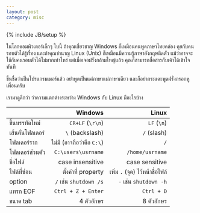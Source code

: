 ```yaml
---
layout: post
category: misc
---
```

{% include JB/setup %}

ในโลกคอมพิวเตอร์เล็กๆ ใบนี้ ถ้าคุณเชี่ยวชาญ Windows ก็เหมือนคนพูดภาษาไทยคล่อง คุยกับคนรอบตัวได้รู้เรื่อง และถ้าคุณชำนาญ Linux (Unix) ก็เหมือนมีความรู้ภาษาอังกฤษติดตัว แม้ว่าอาจจะใช้กับคนรอบตัวได้ไม่มากเท่าไหร่ แต่เมื่อเจอฝรั่งกล้ามใหญ่แล้ว คุณก็สามารถสื่อสารกับเค้าได้เข้าใจทันที

ขึ้นชื่อว่าเป็นโปรแกรมเมอร์แล้ว อย่าพูดเป็นแค่ภาษาแม่ภาษาเดียว และก็อย่ากระแดะพูดฝรั่งกรอกหูเพื่อนครับ

เรามาดูดีกว่า ว่าความแตกต่างระหว่าง Windows กับ Linux มีอะไรบ้าง

|              |        Windows        |          Linux          |
| ------------ | --------------------: | ----------------------: |
| ขึ้นบรรทัดใหม่   |      `CR+LF` (`\r\n`) |             `LF` (`\n`) |
| เส้นคั่นโฟลเดอร์ |       `\` (backslash) |             `/` (slash) |
| โฟลเดอร์ราก   | ไม่มี (อาจถือว่าคือ `C:\`) |                     `/` |
| โฟลเดอร์ส่วนตัว |    `C:\users\usrname` |         `/home/usrname` |
| ชื่อไฟล์        |      case insensitive |          case sensitive |
| ไฟล์ที่ซ่อน      |        ตั้งค่าที่ property | เพิ่ม `.` (จุด) ไว้หน้าชื่อไฟล์ |
| option       | `/` เช่น `shutdown /s` |   `-` เช่น `shutdown -h` |
| แทรก EOF     |    `Ctrl + Z + Enter` |              `Ctrl + D` |
| ขนาด tab     |              4 ตัวอักษร |                8 ตัวอักษร |
